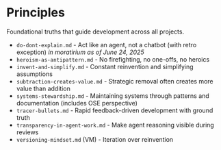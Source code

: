 # Principles

Foundational truths that guide development across all projects.

- `do-dont-explain.md` - Act like an agent, not a chatbot (with retro exception) *in moratirium as of June 24, 2025*
- `heroism-as-antipattern.md` - No firefighting, no one-offs, no heroics
- `invent-and-simplify.md` - Constant reinvention and simplifying assumptions
- `subtraction-creates-value.md` - Strategic removal often creates more value than addition
- `systems-stewardship.md` - Maintaining systems through patterns and documentation (includes OSE perspective)
- `tracer-bullets.md` - Rapid feedback-driven development with ground truth
- `transparency-in-agent-work.md` - Make agent reasoning visible during reviews
- `versioning-mindset.md` (VM) - Iteration over reinvention
